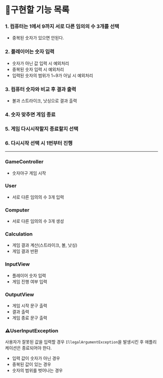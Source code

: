 # 📜구현할 기능 목록

### 1. 컴퓨터는 1에서 9까지 서로 다른 임의의 수 3개를 선택
* 중복된 숫자가 있으면 안된다.

### 2. 플레이어는 숫자 입력
* 숫자가 아닌 값 입력 시 예외처리
* 중복된 숫자 입력 시 예외처리
* 입력된 숫자의 범위가 1~9가 아닐 시 예외처리

### 3. 컴퓨터 숫자와 비교 후 결과 출력
* 볼과 스트라이크, 낫싱으로 결과 출력

### 4. 숫자 맞추면 게임 종료

### 5. 게임 다시시작할지 종료할지 선택

### 6. 다시시작 선택 시 1번부터 진행

---

### GameController
* 숫자야구 게임 시작


### User
* 서로 다른 임의의 수 3개 입력


### Computer
* 서로 다른 임의의 수 3개 생성


### Calculation
* 게임 결과 계산(스트라이크, 볼, 낫싱)
* 게임 결과 반환


### InputView
* 플레이어 숫자 입력
* 게임 진행 여부 입력


### OutputView
* 게임 시작 문구 출력
* 결과 출력
* 게임 종료 문구 출력


### ⚠️UserInputException
사용자가 잘못된 값을 입력할 경우 `IllegalArgumentException`을 발생시킨 후 애플리케이션은 종료되어야 한다.

* 입력 값이 숫자가 아닌 경우
* 중복된 값이 있는 경우
* 숫자의 범위를 벗어나는 경우